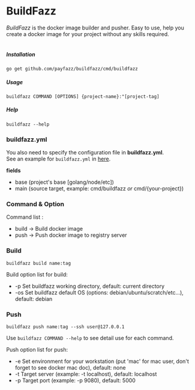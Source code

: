 # BuildFazz

_BuildFazz_ is the docker image builder and pusher. Easy to use, help you create a docker image for your project without any skills required.<br />
<br />

##### Installation

    go get github.com/payfazz/buildfazz/cmd/buildfazz

##### Usage

    buildfazz COMMAND [OPTIONS] {project-name}:"[project-tag]

##### Help
    
    buildfazz --help
    
   
   
    
### buildfazz.yml
You also need to specify the configuration file in **buildfazz.yml**. <br />
See an example for `buildfazz.yml` in [here](https://github.com/payfazz/buildfazz/blob/master/buildfazz.yml).

**fields**
- base (project's base [golang/node/etc])
- main (source target, example: cmd/buildfazz _or_ cmd/{your-project})


### Command & Option

Command list :
- build -> Build docker image
- push -> Push docker image to registry server
    
### Build
    
    buildfazz build name:tag
    
Build option list for build:<br />
- -p        Set buildfazz working directory, default: current directory
- -os	    Set buildfazz default OS (options: debian/ubuntu/scratch/etc...), default: debian

### Push

    buildfazz push name:tag --ssh user@127.0.0.1

Use `buildfazz COMMAND --help` to see detail use for each command.

Push option list for push:<br />
- -e	    Set environment for your workstation (put 'mac' for mac user, don't forget to see docker mac doc), default: none
- -t	    Target server (example: -t localhost), default: localhost
- -p	    Target port (example: -p 9080), default: 5000

